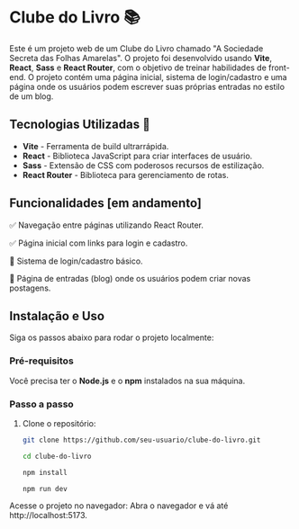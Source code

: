 # Clube do Livro 📚

Este é um projeto web de um Clube do Livro chamado "A Sociedade Secreta das Folhas Amarelas". O projeto foi desenvolvido usando **Vite**, **React**, **Sass** e **React Router**, com o objetivo de treinar habilidades de front-end. O projeto contém uma página inicial, sistema de login/cadastro e uma página onde os usuários podem escrever suas próprias entradas no estilo de um blog.

## Tecnologias Utilizadas 🚀

- **Vite** - Ferramenta de build ultrarrápida.
- **React** - Biblioteca JavaScript para criar interfaces de usuário.
- **Sass** - Extensão de CSS com poderosos recursos de estilização.
- **React Router** - Biblioteca para gerenciamento de rotas.

## Funcionalidades [em andamento]
✅ Navegação entre páginas utilizando React Router.

✅ Página inicial com links para login e cadastro.

🔄 Sistema de login/cadastro básico.

🔄 Página de entradas (blog) onde os usuários podem criar novas postagens.

## Instalação e Uso

Siga os passos abaixo para rodar o projeto localmente:

### Pré-requisitos

Você precisa ter o **Node.js** e o **npm** instalados na sua máquina.

### Passo a passo

1. Clone o repositório:

   ```bash
   git clone https://github.com/seu-usuario/clube-do-livro.git 
   
   cd clube-do-livro
   
   npm install
   
   npm run dev

Acesse o projeto no navegador: Abra o navegador e vá até http://localhost:5173.